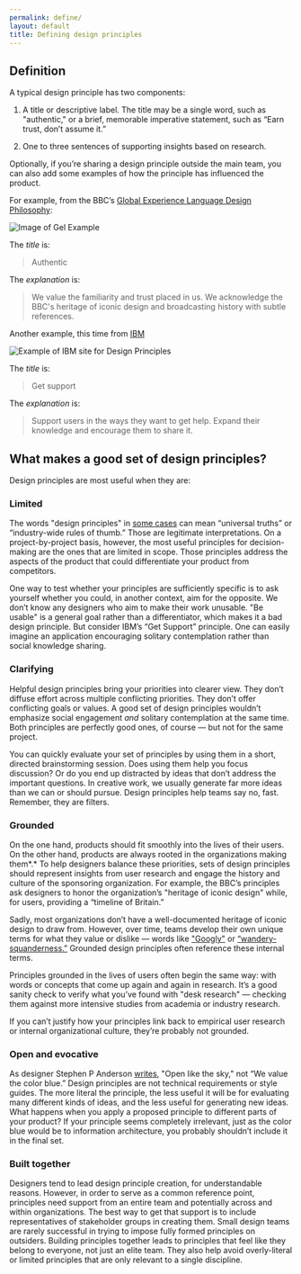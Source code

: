 ```yaml
---
permalink: define/
layout: default
title: Defining design principles
---
```

## Definition

A typical design principle has two components:

1. A title or descriptive label. The title may be a single word, such as "authentic," or a brief, memorable imperative statement, such as “Earn trust, don’t assume it.”

2. One to three sentences of supporting insights based on research.

Optionally, if you’re sharing a design principle outside the main team, you can also add some examples of how the principle has influenced the product.

For example, from the BBC’s [Global Experience Language Design Philosophy](http://www.bbc.co.uk/gel/philosophy/design-philosophy):


![Image of Gel Example](https://cloud.githubusercontent.com/assets/12515096/9101093/04c747fe-3ba8-11e5-9c8b-2c8fef6dcd55.png)

The *title* is:
>Authentic

The *explanation* is: 
> We value the familiarity and trust placed in us. We acknowledge the BBC's heritage of iconic design and broadcasting history with subtle references.

Another example, this time from [IBM](http://www.ibm.com/design/language/framework/experience.shtml)

![Example of IBM site for Design Principles](https://cloud.githubusercontent.com/assets/12515096/9101094/04d80f08-3ba8-11e5-9e83-0b3b9dfa65a3.png)

The *title* is:
>Get support

The *explanation* is:
> Support users in the ways they want to get help. Expand their knowledge and encourage them to share it.

## What makes a good set of design principles?

Design principles are most useful when they are:

### Limited

The words "design principles" in [some cases](http://www.jnd.org/books/design-of-everyday-things-revised.html) can mean “universal truths” or “industry-wide rules of thumb.” Those are legitimate interpretations. On a project-by-project basis, however, the most useful principles for decision-making are the ones that are limited in scope. Those principles address the aspects of the product that could differentiate your product from competitors.

One way to test whether your principles are sufficiently specific is to ask yourself whether you could, in another context, aim for the opposite. We don’t know any designers who aim to make their work unusable. "Be usable" is a general goal rather than a differentiator, which makes it a bad design principle. But consider IBM’s “Get Support” principle. One can easily imagine an application encouraging solitary contemplation rather than social knowledge sharing.

### Clarifying

Helpful design principles bring your priorities into clearer view. They don’t diffuse effort across multiple conflicting priorities. They don’t offer conflicting goals or values. A good set of design principles wouldn’t emphasize social engagement *and* solitary contemplation at the same time. Both principles are perfectly good ones, of course — but not for the same project.

You can quickly evaluate your set of principles by using them in a short, directed brainstorming session. Does using them help you focus discussion? Or do you end up distracted by ideas that don’t address the important questions. In creative work, we usually generate far more ideas than we can or should pursue. Design principles help teams say no, fast. Remember, they are filters.

### Grounded

On the one hand, products should fit smoothly into the lives of their users. On the other hand, products are always rooted in the organizations making them*.* To help designers balance these priorities, sets of design principles should represent insights from user research and engage the history and culture of the sponsoring organization. For example, the BBC’s principles ask designers to honor the organization’s "heritage of iconic design" while, for users, providing a “timeline of Britain.”

Sadly, most organizations don’t have a well-documented heritage of iconic design to draw from.  However, over time, teams develop their own unique terms for what they value or dislike — words like ["Googly"](http://meiert.com/en/blog/20130812/googliness/) or [“wandery-squanderness.”](https://hackdesign.org/lessons/20) Grounded design principles often reference these internal terms.

Principles grounded in the lives of users often begin the same way: with words or concepts that come up again and again in research. It’s a good sanity check to verify what you’ve found with "desk research" — checking them against more intensive studies from academia or industry research.

If you can’t justify how your principles link back to empirical user research or internal organizational culture, they’re probably not grounded.

### Open and evocative

As designer Stephen P Anderson [writes](http://www.slideshare.net/stephenpa/design-principles-to-build-by), "Open like the sky," not “We value the color blue.”  Design principles are not technical requirements or style guides. The more literal the principle, the less useful it will be for evaluating many different kinds of ideas, and the less useful for generating new ideas. What happens when you apply a proposed principle to different parts of your product? If your principle seems completely irrelevant, just as the color blue would be to information architecture, you probably shouldn’t include it in the final set.

### Built together

Designers tend to lead design principle creation, for understandable reasons. However, in order to serve as a common reference point, principles need support from an entire team and potentially across and within organizations. The best way to get that support is to include representatives of stakeholder groups in creating them. Small design teams are rarely successful in trying to impose fully formed principles on outsiders. Building principles together leads to principles that feel like they belong to everyone, not just an elite team. They also help avoid overly-literal or limited principles that are only relevant to a single discipline.
